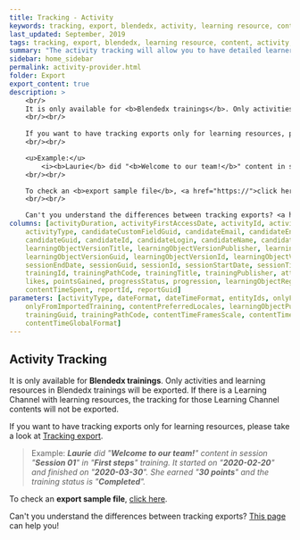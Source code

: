 ```yaml
---
title: Tracking - Activity
keywords: tracking, export, blendedx, activity, learning resource, content, training, session, per content, content level
last_updated: September, 2019
tags: tracking, export, blendedx, learning resource, content, activity, training, session, learner, content level, per content
summary: "The activity tracking will allow you to have detailed learner tracking information in Blendedx activities (poll, quiz, end-of-course survey, etc) and Blendedx learning resources."
sidebar: home_sidebar
permalink: activity-provider.html
folder: Export
export_content: true
description: >
    <br/>
    It is only available for <b>Blendedx trainings</b>. Only activities and learning resources in Blendedx trainings will be exported. If there is a Learning Channel with learning resources, the tracking for those Learning Channel contents will not be exported.
    <br/><br/>
    
    If you want to have tracking exports only for learning resources, please take a look at <a href="tracking-provider.html">Tracking export</a>.
    <br/><br/>

    <u>Example:</u> 
        <i><b>Laurie</b> did "<b>Welcome to our team!</b>" content in session "<b>Session 01</b>" in "<b>First steps</b>" training. It started on "<b>2020-02-20</b>" and finished on "<b>2020-03-30</b>". She earned "<b>30 points</b>" and the training status is "<b>Completed</b>".</i>
    <br/><br/>

    To check an <b>export sample file</b>, <a href="https://">click here</a>.
    <br/><br/>

    Can't you understand the differences between tracking exports? <a href="export-glossary.html#what-is-the-difference-between-all-these-tracking-exports">This page</a> can help you!<br/>
columns: [activityDuration, activityFirstAccessDate, activityId, activityLastAccessDate, activityName, activityPoints, 
    activityType, candidateCustomFieldGuid, candidateEmail, candidateEntityId, candidateEntityName, candidateFirstname, 
    candidateGuid, candidateId, candidateLogin, candidateName, candidateRefNumber, learningObjectVersionCode, 
    learningObjectVersionTitle, learningObjectVersionPublisher, learningObjectVersionLocale, learningObjectVersionDisplayedType, 
    learningObjectVersionGuid, learningObjectVersionId, learningObjectVersionType, learningObjectId, learningObjectGuid, 
    sessionEndDate, sessionGuid, sessionId, sessionStartDate, sessionTitle, trainingChapters, trainingDuration, trainingGuid, 
    trainingId, trainingPathCode, trainingTitle, trainingPublisher, attendanceStatus, catalogVisibility, feedbackDate, 
    likes, pointsGained, progressStatus, progression, learningObjectRegistrationDate, learningObjectRegistrationGuid, learningObjectScore, scoreNPS, submissionDate, 
    contentTimeSpent, reportId, reportGuid]
parameters: [activityType, dateFormat, dateTimeFormat, entityIds, onlyFromImportedRegistrations, onlyFromImportedSessions, 
    onlyFromImportedTraining, contentPreferredLocales, learningObjectPublishersName, trainingPublishers, sessionGuid, completeSessionTitle, 
    trainingGuid, trainingPathCode, contentTimeFramesScale, contentTimeFrames, catalogVisibility, deltaMode, contentReportStatus, 
    contentTimeGlobalFormat]
---
```

## Activity Tracking

It is only available for **Blendedx trainings**. Only activities and learning resources in Blendedx trainings will be exported. If there is a Learning Channel with learning resources, the tracking for those Learning Channel contents will not be exported.

If you want to have tracking exports only for learning resources, please take a look at [Tracking export](htttp://localhost:4000/tracking-provider.html).

> Example: _**Laurie** did "**Welcome to our team!**" content in session "**Session 01**" in "**First steps**" training. It started on "**2020-02-20**" and finished on "**2020-03-30**". She earned "**30 points**" and the training status is "**Completed**"._

To check an **export sample file**, [click here](https://).

Can't you understand the differences between tracking exports? [This page](http://localhost:4000/export-glossary.html#what-is-the-difference-between-all-these-tracking-exports) can help you!

<!--### Example

```xml
<providers>
    <activityProvider>
        <columns>
            <candidateName label="Nom"/>
            <candidateFirstname label="Prenom"/>
            <candidateLogin label="Login"/>
            <activityID label="CodeActivite"/>
            <activityName label="TitreActivite"/>
            <constantValue label="Langue" value=""/>
            <trainingId label="IdParcours"/>
            <trainingTitle label="TitreParcours"/>
            <trainingPathCode label="CodeFormation"/>
            <activityFirstAccessDate label="PremiereConnexion"/>
            <activityLastAccessDate label="DerniereConnexion"/>
            <activityLastAccessDate label="logDate"/>
            <progressStatus label="progressStatus"/>
            <attendanceStatus label="attendanceStatus"/>
            <progression label="Progression"/>
            <score label="Score"/>
            <timeSpent label="Temps"/>							
        </columns>
        <parameters>
            <activityType>1,2,3,4,5,6,7,8,9,10</activityType>
            <reportStatus>
                <completed/>
                <incomplete/>
            </reportStatus>
            <entityIds>57</entityIds>
            <dateTimeFormat>YYYY-MM-DDThh:ii:ss</dateTimeFormat>
            <timeGlobalFormat>rawSeconds</timeGlobalFormat>	
            <timeFramesScale>less_than_n_months</timeFramesScale>
            <timeFrames>1</timeFrames>					
        </parameters>
    </activityProvider>
</providers>
```-->